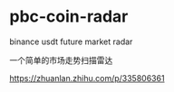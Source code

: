 # pbc-coin-radar
binance usdt future market radar

一个简单的市场走势扫描雷达

https://zhuanlan.zhihu.com/p/335806361
